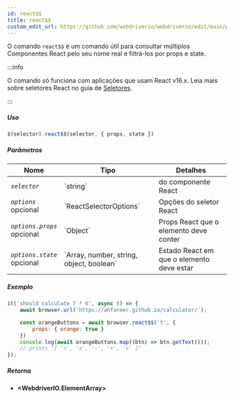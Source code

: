 ```yaml
---
id: react$$
title: react$$
custom_edit_url: https://github.com/webdriverio/webdriverio/edit/main/packages/webdriverio/src/commands/element/react$$.ts
---
```


O comando `react$$` é um comando útil para consultar múltiplos Componentes React pelo seu nome real e filtrá-los por props e state.

:::info

O comando só funciona com aplicações que usam React v16.x. Leia mais sobre seletores React no guia de [Seletores](/docs/selectors#react-selectors).

:::

##### Uso

```js
$(selector).react$$(selector, { props, state })
```

##### Parâmetros

<table>
  <thead>
    <tr>
      <th>Nome</th><th>Tipo</th><th>Detalhes</th>
    </tr>
  </thead>
  <tbody>
    <tr>
      <td><code><var>selector</var></code></td>
      <td>`string`</td>
      <td>do componente React</td>
    </tr>
    <tr>
      <td><code><var>options</var></code><br /><span className="label labelWarning">opcional</span></td>
      <td>`ReactSelectorOptions`</td>
      <td>Opções do seletor React</td>
    </tr>
    <tr>
      <td><code><var>options.props</var></code><br /><span className="label labelWarning">opcional</span></td>
      <td>`Object`</td>
      <td>Props React que o elemento deve conter</td>
    </tr>
    <tr>
      <td><code><var>options.state</var></code><br /><span className="label labelWarning">opcional</span></td>
      <td>`Array<any>, number, string, object, boolean`</td>
      <td>Estado React em que o elemento deve estar</td>
    </tr>
  </tbody>
</table>

##### Exemplo

```js title="pause.js"
it('should calculate 7 * 6', async () => {
    await browser.url('https://ahfarmer.github.io/calculator/');

    const orangeButtons = await browser.react$$('t', {
        props: { orange: true }
    })
    console.log(await orangeButtons.map((btn) => btn.getText()));
    // prints "[ '÷', 'x', '-', '+', '=' ]"
});
```

##### Retorna

- **&lt;WebdriverIO.ElementArray&gt;**